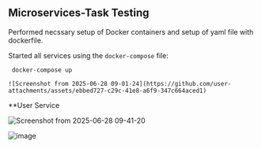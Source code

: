 ## Microservices-Task Testing 

Performed necssary setup of Docker containers and setup of yaml file with dockerfile.

Started all services using the `docker-compose` file:
  ```
   docker-compose up
  ```

    ![Screenshot from 2025-06-28 09-01-24](https://github.com/user-attachments/assets/ebbed727-c29c-41e8-a6f9-347c664aced1)


**User Service

  ![Screenshot from 2025-06-28 09-41-20](https://github.com/user-attachments/assets/1665b8bb-d618-4c05-9274-449901b3bef3)

  ![image](https://github.com/user-attachments/assets/4c3feef0-3dea-4c85-9123-7d4a34a98164)
